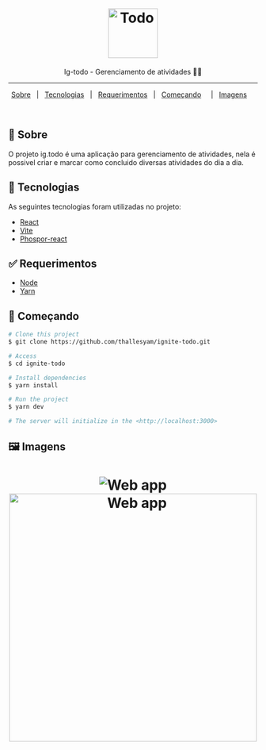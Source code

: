 <h1 align="center">

<img src="https://user-images.githubusercontent.com/59545660/213456400-d9304f68-d8a9-4888-81a1-a9c381379ddd.svg" alt="Todo" width="100px"/>

</h1>

<p align="center">
  Ig-todo - Gerenciamento de atividades 📰🚀

</p>

---

<p align="center">
  <a href="#dart-sobre">Sobre</a> &#xa0; | &#xa0; 
  <a href="#rocket-tecnologias">Tecnologias</a> &#xa0; | &#xa0;
  <a href="#white_check_mark-requerimentos">Requerimentos</a> &#xa0; | &#xa0;
  <a href="#checkered_flag-começando">Começando</a> &#xa0; &#xa0; | &#xa0;
  <a href="#framed_picture-imagens">Imagens</a> &#xa0; &#xa0;
</p>

<br>

## :dart: Sobre ##

O projeto ig.todo  é uma aplicação para gerenciamento de atividades, nela é possivel criar e marcar como concluido diversas atividades do dia a dia.


## :rocket: Tecnologias ##

As seguintes tecnologias foram utilizadas no projeto:

- [React](https://nextjs.org/)
- [Vite](https://prismic.io/)
- [Phospor-react](https://stripe.com/)

## :white_check_mark: Requerimentos ##

- [Node](https://nodejs.org/en/)
- [Yarn](https://yarnpkg.com/lang/en/)

## :checkered_flag: Começando ##

```bash
# Clone this project
$ git clone https://github.com/thallesyam/ignite-todo.git

# Access
$ cd ignite-todo

# Install dependencies
$ yarn install

# Run the project
$ yarn dev

# The server will initialize in the <http://localhost:3000>
```
## :framed_picture: Imagens ##

<h1 align="center">
    <img alt = "Web app" src = "https://user-images.githubusercontent.com/59545660/213457061-e4af5b2e-458a-40e1-aeb5-9850a4629106.png" />
    <img alt = "Web app" src = "https://user-images.githubusercontent.com/59545660/213457144-3a46cbc5-8729-4b90-9ed2-cd0328a632cb.png" width = "500px" />
</h1>
